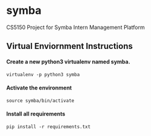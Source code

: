 # symba
CS5150 Project for Symba Intern Management Platform

## Virtual Enviornment Instructions
#### Create a new python3 virtualenv named symba.
`virtualenv -p python3 symba`
#### Activate the environment
`source symba/bin/activate`

#### Install all requirements
`pip install -r requirements.txt`
